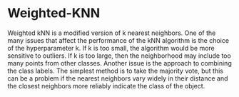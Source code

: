 # Weighted-KNN

Weighted kNN is a modified version of k nearest neighbors. 
One of the many issues that affect the performance of the kNN algorithm is the choice of the hyperparameter k.
If k is too small, the algorithm would be more sensitive to outliers.
If k is too large, then the neighborhood may include too many points from other classes.
Another issue is the approach to combining the class labels. 
The simplest method is to take the majority vote, but this can be a problem if the nearest neighbors vary widely in their distance and
the closest neighbors more reliably indicate the class of the object.
